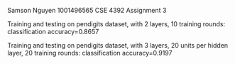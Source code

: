 Samson Nguyen
1001496565
CSE 4392 Assignment 3

Training and testing on pendigits dataset, with 2 layers, 10 training rounds:
classification accuracy=0.8657

Training and testing on pendigits dataset, with 3 layers, 20 units per hidden layer, 20 training rounds:
classification accuracy=0.9197
